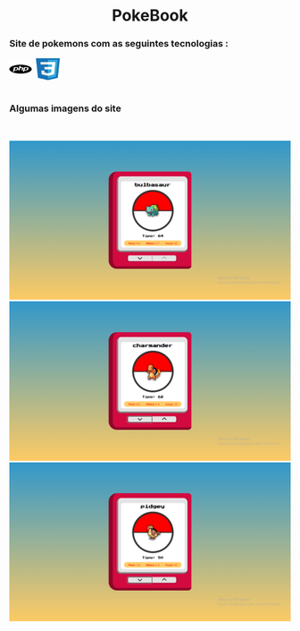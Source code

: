 <h1 align="center">PokeBook</h1>

### Site de pokemons com as seguintes tecnologias :

<div style="display: inline_block">
  <img align="center" alt="Js" height="30" width="40" src="https://raw.githubusercontent.com/devicons/devicon/master/icons/php/php-plain.svg">
  <img align="center" alt="CSS" height="40" width="50" src="https://raw.githubusercontent.com/devicons/devicon/master/icons/css3/css3-original.svg">
</div><br>

<h3>Algumas imagens do site</h3><br>

![Preview](assets/prev1.png)
![Preview](assets/prev2.png)
![Preview](assets/prev3.png)

